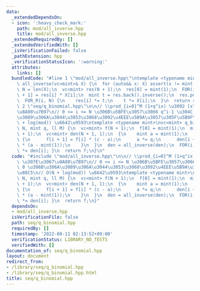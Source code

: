 ```yaml
---
data:
  _extendedDependsOn:
  - icon: ':heavy_check_mark:'
    path: mod/all_inverse.hpp
    title: mod/all_inverse.hpp
  _extendedRequiredBy: []
  _extendedVerifiedWith: []
  _isVerificationFailed: false
  _pathExtension: hpp
  _verificationStatusIcon: ':warning:'
  attributes:
    links: []
  bundledCode: "#line 1 \"mod/all_inverse.hpp\"\ntemplate <typename mint>\nvc<mint>\
    \ all_inverse(vc<mint>& X) {\n  for (auto&& x: X) assert(x != mint(0));\n  int\
    \ N = len(X);\n  vc<mint> res(N + 1);\n  res[0] = mint(1);\n  FOR(i, N) res[i\
    \ + 1] = res[i] * X[i];\n  mint t = res.back().inverse();\n  res.pop_back();\n\
    \  FOR_R(i, N) {\n    res[i] *= t;\n    t *= X[i];\n  }\n  return res;\n}\n#line\
    \ 2 \"seq/q_binomial.hpp\"\n\n// \\prod_{i=0}^M (1+q^ix) \u3092 [x^N] \u307E\u3067\
    \u8A08\u7B97\n// 0 <= i <= N \u306B\u5BFE\u3057\u3066 q^i-1 \u304C 0 \u306B\u306A\
    \u3089\u306A\u3044\u3053\u3068\u3092\u4EEE\u5B9A\u3057\u305F\u5B9F\u88C5\n// O(N\
    \ + log(mod)) \u6642\u9593\ntemplate <typename mint>\nvc<mint> q_binomial(int\
    \ N, mint q, ll M) {\n  vc<mint> f(N + 1);\n  f[0] = mint(1);\n  mint c = q.pow(M\
    \ + 1);\n  vc<mint> den(N + 1, 1);\n  {\n    mint a = mint(1);\n    FOR(i, N)\
    \ {\n      f[i + 1] = f[i] * (c - a);\n      a *= q;\n      den[i + 1] = den[i]\
    \ * (a - mint(1));\n    }\n  }\n  den = all_inverse(den);\n  FOR(i, N + 1) { f[i]\
    \ *= den[i]; }\n  return f;\n}\n"
  code: "#include \"mod/all_inverse.hpp\"\n\n// \\prod_{i=0}^M (1+q^ix) \u3092 [x^N]\
    \ \u307E\u3067\u8A08\u7B97\n// 0 <= i <= N \u306B\u5BFE\u3057\u3066 q^i-1 \u304C\
    \ 0 \u306B\u306A\u3089\u306A\u3044\u3053\u3068\u3092\u4EEE\u5B9A\u3057\u305F\u5B9F\
    \u88C5\n// O(N + log(mod)) \u6642\u9593\ntemplate <typename mint>\nvc<mint> q_binomial(int\
    \ N, mint q, ll M) {\n  vc<mint> f(N + 1);\n  f[0] = mint(1);\n  mint c = q.pow(M\
    \ + 1);\n  vc<mint> den(N + 1, 1);\n  {\n    mint a = mint(1);\n    FOR(i, N)\
    \ {\n      f[i + 1] = f[i] * (c - a);\n      a *= q;\n      den[i + 1] = den[i]\
    \ * (a - mint(1));\n    }\n  }\n  den = all_inverse(den);\n  FOR(i, N + 1) { f[i]\
    \ *= den[i]; }\n  return f;\n}"
  dependsOn:
  - mod/all_inverse.hpp
  isVerificationFile: false
  path: seq/q_binomial.hpp
  requiredBy: []
  timestamp: '2022-08-11 02:13:52+09:00'
  verificationStatus: LIBRARY_NO_TESTS
  verifiedWith: []
documentation_of: seq/q_binomial.hpp
layout: document
redirect_from:
- /library/seq/q_binomial.hpp
- /library/seq/q_binomial.hpp.html
title: seq/q_binomial.hpp
---
```

